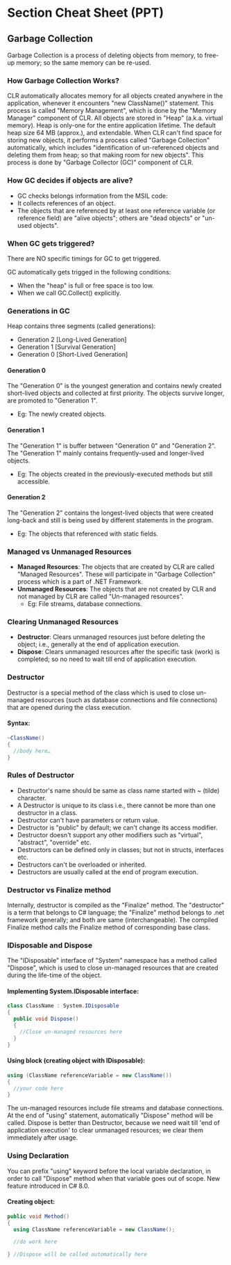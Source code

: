 
# Section Cheat Sheet (PPT)

## Garbage Collection
Garbage Collection is a process of deleting objects from memory, to free-up memory; so the same memory can be re-used.

### How Garbage Collection Works?
CLR automatically allocates memory for all objects created anywhere in the application, whenever it encounters "new ClassName()" statement. This process is called "Memory Management", which is done by the "Memory Manager" component of CLR. All objects are stored in "Heap" (a.k.a. virtual memory). Heap is only-one for the entire application lifetime. The default heap size 64 MB (approx.), and extendable. When CLR can't find space for storing new objects, it performs a process called "Garbage Collection" automatically, which includes "identification of un-referenced objects and deleting them from heap; so that making room for new objects". This process is done by "Garbage Collector (GC)" component of CLR.

### How GC decides if objects are alive?
- GC checks belongs information from the MSIL code:
- It collects references of an object.
- The objects that are referenced by at least one reference variable (or reference field) are "alive objects"; others are "dead objects" or "un-used objects".

### When GC gets triggered?
There are NO specific timings for GC to get triggered.

GC automatically gets trigged in the following conditions:
- When the "heap" is full or free space is too low.
- When we call GC.Collect() explicitly.

### Generations in GC
Heap contains three segments (called generations):
- Generation 2 [Long-Lived Generation]
- Generation 1 [Survival Generation]
- Generation 0 [Short-Lived Generation]

#### Generation 0
The "Generation 0" is the youngest generation and contains newly created short-lived objects and collected at first priority. The objects survive longer, are promoted to "Generation 1".
- Eg: The newly created objects.

#### Generation 1
The "Generation 1" is buffer between "Generation 0" and "Generation 2". The "Generation 1" mainly contains frequently-used and longer-lived objects.
- Eg: The objects created in the previously-executed methods but still accessible.

#### Generation 2
The "Generation 2" contains the longest-lived objects that were created long-back and still is being used by different statements in the program.
- Eg: The objects that referenced with static fields.

### Managed vs Unmanaged Resources
- **Managed Resources**: The objects that are created by CLR are called "Managed Resources". These will participate in "Garbage Collection" process which is a part of .NET Framework.
- **Unmanaged Resources**: The objects that are not created by CLR and not managed by CLR are called "Un-managed resources".
  - Eg: File streams, database connections.

### Clearing Unmanaged Resources
- **Destructor**: Clears unmanaged resources just before deleting the object; i.e., generally at the end of application execution.
- **Dispose**: Clears unmanaged resources after the specific task (work) is completed; so no need to wait till end of application execution.

### Destructor
Destructor is a special method of the class which is used to close un-managed resources (such as database connections and file connections) that are opened during the class execution.

#### Syntax:
```csharp
~ClassName()
{
  //body here…
}
```

### Rules of Destructor
- Destructor's name should be same as class name started with ~ (tilde) character.
- A Destructor is unique to its class i.e., there cannot be more than one destructor in a class.
- Destructor can't have parameters or return value.
- Destructor is "public" by default; we can't change its access modifier.
- Destructor doesn't support any other modifiers such as "virtual", "abstract", "override" etc.
- Destructors can be defined only in classes; but not in structs, interfaces etc.
- Destructors can't be overloaded or inherited.
- Destructors are usually called at the end of program execution.

### Destructor vs Finalize method
Internally, destructor is compiled as the "Finalize" method. The "destructor" is a term that belongs to C# language; the "Finalize" method belongs to .net framework generally; and both are same (interchangeable). The compiled Finalize method calls the Finalize method of corresponding base class.

### IDisposable and Dispose
The "IDisposable" interface of "System" namespace has a method called "Dispose", which is used to close un-managed resources that are created during the life-time of the object.

#### Implementing System.IDisposable interface:
```csharp
class ClassName : System.IDisposable
{
  public void Dispose()
  {
    //Close un-managed resources here
  }
}
```

#### Using block (creating object with IDisposable):
```csharp
using (ClassName referenceVariable = new ClassName())
{
  //your code here
}
```
The un-managed resources include file streams and database connections. At the end of "using" statement, automatically "Dispose" method will be called. Dispose is better than Destructor, because we need wait till 'end of application execution' to clear unmanaged resources; we clear them immediately after usage.

### Using Declaration
You can prefix "using" keyword before the local variable declaration, in order to call "Dispose" method when that variable goes out of scope. New feature introduced in C# 8.0.

#### Creating object:
```csharp
public void Method()
{
  using ClassName referenceVariable = new ClassName();

  //do work here

} //Dispose will be called automatically here
```
